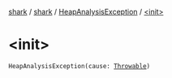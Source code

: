 [shark](../../index.md) / [shark](../index.md) / [HeapAnalysisException](index.md) / [&lt;init&gt;](./-init-.md)

# &lt;init&gt;

`HeapAnalysisException(cause: `[`Throwable`](https://kotlinlang.org/api/latest/jvm/stdlib/kotlin/-throwable/index.html)`)`